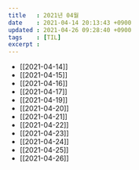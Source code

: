 ```yaml
---
title   : 2021년 04월
date    : 2021-04-14 20:13:43 +0900
updated : 2021-04-26 09:28:40 +0900
tags    : [TIL]
excerpt : 
---
```

- [[2021-04-14]]
- [[2021-04-15]]
- [[2021-04-16]]
- [[2021-04-17]]
- [[2021-04-19]]
- [[2021-04-20]]
- [[2021-04-21]]
- [[2021-04-22]]
- [[2021-04-23]]
- [[2021-04-24]]
- [[2021-04-25]]
- [[2021-04-26]]
